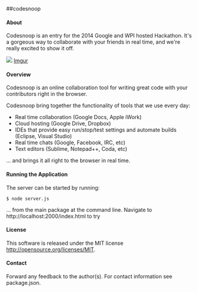 ##codesnoop

#### About

Codesnoop is an entry for the 2014 Google and WPI hosted Hackathon. It's a gorgeous way to collaborate with your friends in real time, and we're really excited to show it off.

![](http://imgur.com/x94NgCs)
[Imgur](http://i.imgur.com/x94NgCs.jpg)

#### Overview

Codesnoop is an online collaboration tool for writing great code with your contributors right in the browser.

Codesnoop bring together the functionality of tools that we use every day:

* Real time collaboration (Google Docs, Apple iWork)
* Cloud hosting (Google Drive, Dropbox)
* IDEs that provide easy run/stop/test settings and automate builds (Eclipse, Visual Studio)
* Real time chats (Google, Facebook, IRC, etc)
* Text editors (Sublime, Notepad++, Coda, etc)

... and brings it all right to the browser in real time.


#### Running the Application

The server can be started by running:

```$ node server.js```

... from the main package at the command line. Navigate to http://localhost:2000/index.html to try


#### License

This software is released under the MIT license http://opensource.org/licenses/MIT.

#### Contact

Forward any feedback to the author(s). For contact information see package.json.



